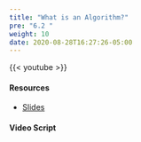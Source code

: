 ```yaml
---
title: "What is an Algorithm?"
pre: "6.2 "
weight: 10
date: 2020-08-28T16:27:26-05:00
---
```


{{< youtube  >}}

<!-- CIS 115: https://youtu.be/ -->

#### Resources
* [Slides](/1-cc110/06-algorithms/slides/6-Algorithms.pdf)

#### Video Script

